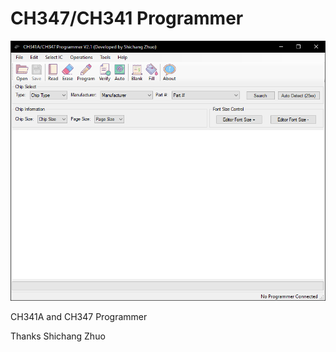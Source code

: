 # **CH347/CH341 Programmer**

![chprog.png](chprog.png)

CH341A and CH347 Programmer

Thanks Shichang Zhuo
